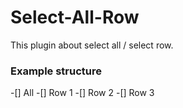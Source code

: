# Select-All-Row
This plugin about select all / select row.

### Example structure
-[] All
-[] Row 1
-[] Row 2
-[] Row 3

